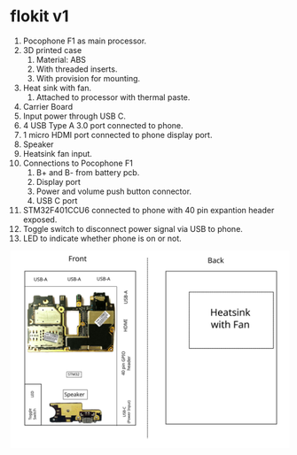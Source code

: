 # flokit v1

1. Pocophone F1 as main processor.
2. 3D printed case
    1. Material: ABS 
    2. With threaded inserts.
    3. With provision for mounting. 
3. Heat sink with fan.
    1. Attached to processor with thermal paste. 
4. Carrier Board
  1. Input power through USB C. 
  2. 4 USB Type A 3.0 port connected to phone.
  3. 1 micro HDMI port connected to phone display port.
  4. Speaker
  5. Heatsink fan input.
  6. Connections to Pocophone F1
      1. B+ and B- from battery pcb.
      2. Display port
      3. Power and volume push button connector.
      4. USB C port
  7. STM32F401CCU6 connected to phone with 40 pin expantion header exposed.
  8. Toggle switch to disconnect power signal via USB to phone.
  9. LED to indicate whether phone is on or not.

  
![carrier_board](./carrier_board.svg)
